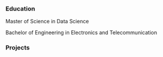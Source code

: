 
### Education
Master of Science in Data Science 

Bachelor of Engineering in Electronics and Telecommunication

### Projects

